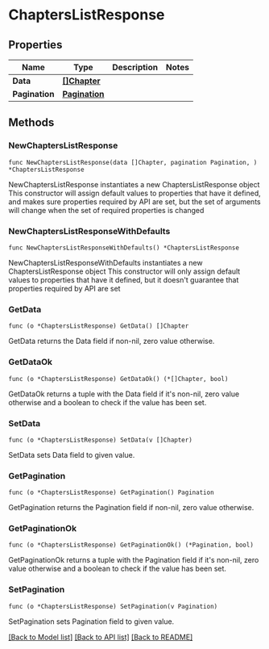 # ChaptersListResponse

## Properties

Name | Type | Description | Notes
------------ | ------------- | ------------- | -------------
**Data** | [**[]Chapter**](Chapter.md) |  | 
**Pagination** | [**Pagination**](pagination.md) |  | 

## Methods

### NewChaptersListResponse

`func NewChaptersListResponse(data []Chapter, pagination Pagination, ) *ChaptersListResponse`

NewChaptersListResponse instantiates a new ChaptersListResponse object
This constructor will assign default values to properties that have it defined,
and makes sure properties required by API are set, but the set of arguments
will change when the set of required properties is changed

### NewChaptersListResponseWithDefaults

`func NewChaptersListResponseWithDefaults() *ChaptersListResponse`

NewChaptersListResponseWithDefaults instantiates a new ChaptersListResponse object
This constructor will only assign default values to properties that have it defined,
but it doesn't guarantee that properties required by API are set

### GetData

`func (o *ChaptersListResponse) GetData() []Chapter`

GetData returns the Data field if non-nil, zero value otherwise.

### GetDataOk

`func (o *ChaptersListResponse) GetDataOk() (*[]Chapter, bool)`

GetDataOk returns a tuple with the Data field if it's non-nil, zero value otherwise
and a boolean to check if the value has been set.

### SetData

`func (o *ChaptersListResponse) SetData(v []Chapter)`

SetData sets Data field to given value.


### GetPagination

`func (o *ChaptersListResponse) GetPagination() Pagination`

GetPagination returns the Pagination field if non-nil, zero value otherwise.

### GetPaginationOk

`func (o *ChaptersListResponse) GetPaginationOk() (*Pagination, bool)`

GetPaginationOk returns a tuple with the Pagination field if it's non-nil, zero value otherwise
and a boolean to check if the value has been set.

### SetPagination

`func (o *ChaptersListResponse) SetPagination(v Pagination)`

SetPagination sets Pagination field to given value.



[[Back to Model list]](../README.md#documentation-for-models) [[Back to API list]](../README.md#documentation-for-api-endpoints) [[Back to README]](../README.md)


